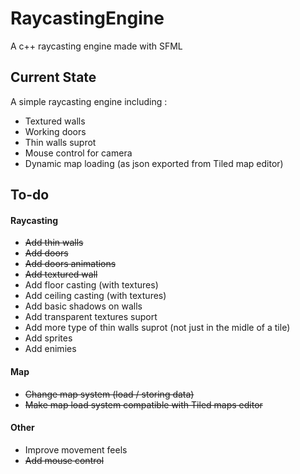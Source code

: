 # RaycastingEngine

A c++ raycasting engine made with SFML

## Current State 
 
A simple raycasting engine including :

- Textured walls 
- Working doors
- Thin walls suprot
- Mouse control for camera
- Dynamic map loading (as json exported from Tiled map editor)

## To-do

#### Raycasting 
- ~~Add thin walls~~
- ~~Add doors~~
- ~~Add doors animations~~
- ~~Add textured wall~~
- Add floor casting (with textures)
- Add ceiling casting (with textures)
- Add basic shadows on walls
- Add transparent textures suport 
- Add more type of thin walls suprot (not just in the midle of a tile)
- Add sprites  
- Add enimies 

#### Map
- ~~Change map system (load / storing data)~~
- ~~Make map load system compatible with Tiled maps editor~~

#### Other
- Improve movement feels
- ~~Add mouse control~~
